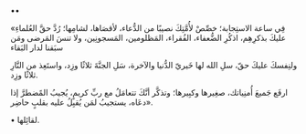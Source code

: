 ••

«فِي ساعة الاستِجابة؛ خصِّصْ لأُمَّتِكَ نصيبًا من الدُّعاء، لأقصَاها، لشامِها؛ رُدَّ حقَّ العُلماءِ عليكَ بذكرِهِم، اذكُرِ الضُّعفاء، الفُقراء، المَظلومين، المَسجونِين، ولا تنسَ المَرضى ومَن سبَقنا لدار البَقاء

ولنِفسكَ عليكَ حقّ، سلِ الله لها خَيريّ الدُّنيا والآخرة، سَلِ الجنَّةَ ثلاثًا وزِد، واستَعِذ من النَّارِ ثلاثًا وزِد.

ارفَع جَميعَ أُمنِياتك، صغِيرها وكبِيرها؛ وتذكَّر أنَّكَ تتعامَلُ مع ربِّ كريمٍ، يُجيبُ المًضطرَّ إذا دعَاه، يستجيبُ لمَن يُقبِلُ عليه بقلبٍ حاضِر».

• لقائِلها.